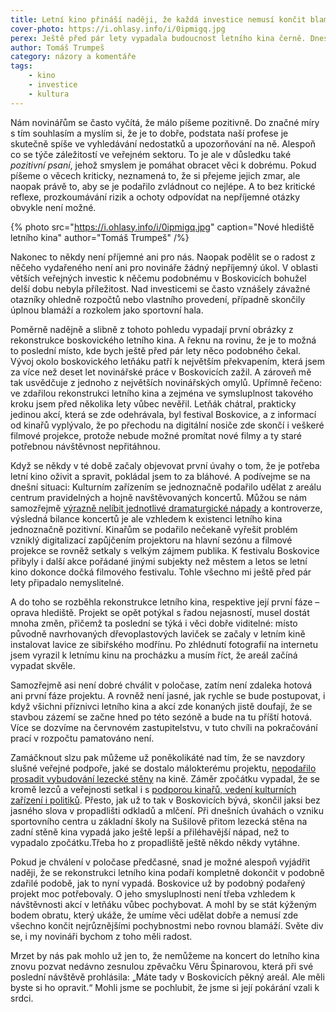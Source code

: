 ```yaml
---
title: Letní kino přináší naději, že každá investice nemusí končit blamáží
cover-photo: https://i.ohlasy.info/i/0ipmigq.jpg
perex: Ještě před pár lety vypadala budoucnost letního kina černě. Dnes by se mohla stát příkladem zdařilé a smysluplné investice.
author: Tomáš Trumpeš
category: názory a komentáře
tags:
    - kino
    - investice
    - kultura
---
```


Nám novinářům se často vyčítá, že málo píšeme pozitivně. Do značné míry s tím souhlasím a myslím si, že je to dobře, podstata naší profese je skutečně spíše ve vyhledávání nedostatků a upozorňování na ně. Alespoň co se týče záležitostí ve veřejném sektoru. To je ale v důsledku také *pozitivní psaní*, jehož smyslem je pomáhat obracet věci k dobrému. Pokud píšeme o věcech kriticky, neznamená to, že si přejeme jejich zmar, ale naopak právě to, aby se je podařilo zvládnout co nejlépe. A to bez kritické reflexe, prozkoumávání rizik a ochoty odpovídat na nepříjemné otázky obvykle není možné.

{% photo src="https://i.ohlasy.info/i/0ipmigq.jpg" caption="Nové hlediště letního kina" author="Tomáš Trumpeš" /%}

Nakonec to někdy není příjemné ani pro nás. Naopak podělit se o radost z něčeho vydařeného není ani pro novináře žádný nepříjemný úkol. V oblasti větších veřejných investic k něčemu podobnému v Boskovicích bohužel delší dobu nebyla příležitost. Nad investicemi se často vznášely závažné otazníky ohledně rozpočtů nebo vlastního provedení, případně skončily úplnou blamáží a rozkolem jako sportovní hala.

Poměrně nadějně a slibně z tohoto pohledu vypadají první obrázky z rekonstrukce boskovického letního kina. A řeknu na rovinu, že je to možná to poslední místo, kde bych ještě před pár lety něco podobného čekal. Vývoj okolo boskovického letňáku patří k největším překvapením, která jsem za více než deset let novinářské práce v Boskovicích zažil. A zároveň mě tak usvědčuje z jednoho z největších novinářských omylů. Upřímně řečeno: ve zdařilou rekonstrukci letního kina a zejména ve symsluplnost takového kroku jsem před několika lety vůbec nevěřil. Letňák chátral, prakticky jedinou akcí, která se zde odehrávala, byl festival Boskovice, a z informací od kinařů vyplývalo, že po přechodu na digitální nosiče zde skončí i veškeré filmové projekce, protože nebude možné promítat nové filmy a ty staré potřebnou návštěvnost nepřitáhnou.

Když se někdy v té době začaly objevovat první úvahy o tom, že je potřeba letní kino oživit a spravit, pokládal jsem to za bláhové. A podívejme se na dnešní situaci: Kulturním zařízením se jednoznačně podařilo udělat z areálu centrum pravidelných a hojně navštěvovaných koncertů. Můžou se nám samozřejmě [výrazně nelíbit jednotlivé dramaturgické nápady](http://www.ohlasy.info/clanky/2015/04/michal-david-za-hranici.html) a kontroverze, výsledná bilance koncertů je ale vzhledem k existenci letního kina jednoznačně pozitivní. Kinařům se podařilo nečekaně vyřešit problém vzniklý digitalizací zapůjčením projektoru na hlavní sezónu a filmové projekce se rovněž setkaly s velkým zájmem publika. K festivalu Boskovice přibyly i další akce pořádané jinými subjekty než městem a letos se letní kino dokonce dočká filmového festivalu. Tohle všechno mi ještě před pár lety připadalo nemyslitelné.

A do toho se rozběhla rekonstrukce letního kina, respektive její první fáze – oprava hlediště. Projekt se opět potýkal s řadou nejasností, musel dostát mnoha změn, přičemž ta poslední se týká i věci dobře viditelné: místo původně navrhovaných dřevoplastových laviček se začaly v letním kině instalovat lavice ze sibiřského modřínu. Po zhlédnutí fotografií na internetu jsem vyrazil k letnímu kinu na procházku a musím říct, že areál začíná vypadat skvěle.

Samozřejmě asi není dobré chválit v poločase, zatím není zdaleka hotová ani první fáze projektu. A rovněž není jasné, jak rychle se bude postupovat, i když všichni příznivci letního kina a akcí zde konaných jistě doufají, že se stavbou zázemí se začne hned po této sezóně a bude na tu příští hotová. Více se dozvíme na červnovém zastupitelstvu, v tuto chvíli na pokračování prací v rozpočtu pamatováno není.

Zamáčknout slzu pak můžeme už poněkolikáté nad tím, že se navzdory slušné veřejné podpoře, jaké se dostalo málokterému projektu, [nepodařilo prosadit vybudování lezecké stěny](http://www.ohlasy.info/clanky/2016/03/stena-nebude.html) na kině. Záměr zpočátku vypadal, že se kromě lezců a veřejnosti setkal i s [podporou kinařů, vedení kulturních zařízení i politiků](http://www.ohlasy.info/clanky/2015/08/anketa-stena.html). Přesto, jak už to tak v Boskovicích bývá, skončil jaksi bez jasného slova v propadlišti odkladů a mlčení. Při dnešních úvahách o vzniku sportovního centra u základní školy na Sušilově přitom lezecká stěna na zadní stěně kina vypadá jako ještě lepší a přiléhavější nápad, než to vypadalo zpočátku.Třeba ho z propadliště ještě někdo někdy vytáhne.

Pokud je chválení v poločase předčasné, snad je možné alespoň vyjádřit naději, že se rekonstrukci letního kina podaří kompletně dokončit v podobně zdařilé podobě, jak to nyní vypadá. Boskovice už by podobný podařený projekt moc potřebovaly. O jeho smysluplnosti není třeba vzhledem k návštěvnosti akcí v letňáku vůbec pochybovat. A mohl by se stát kýženým bodem obratu, který ukáže, že umíme věci udělat dobře a nemusí zde všechno končit nejrůznějšími pochybnostmi nebo rovnou blamáží. Světe div se, i my novináři bychom z toho měli radost.

Mrzet by nás pak mohlo už jen to, že nemůžeme na koncert do letního kina znovu pozvat nedávno zesnulou zpěvačku Věru Špinarovou, která při své poslední návštěvě prohlásila: „Máte tady v Boskovicích pěkný areál. Ale měli byste si ho opravit.“ Mohli jsme se pochlubit, že jsme si její pokárání vzali k srdci.
